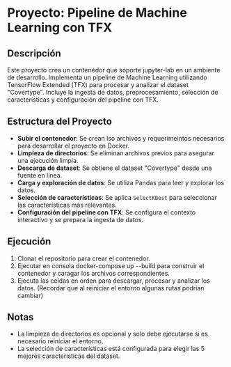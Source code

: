 # Proyecto: Pipeline de Machine Learning con TFX

## Descripción
Este proyecto crea un contenedor que soporte jupyter-lab en un ambiente de desarrollo. Implementa un pipeline de Machine Learning utilizando TensorFlow Extended (TFX) para procesar y analizar el dataset "Covertype". Incluye la ingesta de datos, preprocesamiento, selección de características y configuración del pipeline con TFX.

## Estructura del Proyecto
- **Subir el contenedor**: Se crean lso archivos y requerimeintos necesarios para desarrollar el proyecto en Docker.
- **Limpieza de directorios**: Se eliminan archivos previos para asegurar una ejecución limpia.
- **Descarga de dataset**: Se obtiene el dataset "Covertype" desde una fuente en línea.
- **Carga y exploración de datos**: Se utiliza Pandas para leer y explorar los datos.
- **Selección de características**: Se aplica `SelectKBest` para seleccionar las características más relevantes.
- **Configuración del pipeline con TFX**: Se configura el contexto interactivo y se prepara la ingesta de datos.

## Ejecución

1. Clonar el repositorio para crear  el contenedor.
2. Ejecutar en consola docker-compose up --build para construir el contenedor y caragar los archivos correspondientes.
3. Ejecuta las celdas en orden para descargar, procesar y analizar los datos. (Recordar que al reiniciar el entorno algunas rutas podrian cambiar)

## Notas
- La limpieza de directorios es opcional y solo debe ejecutarse si es necesario reiniciar el entorno.
- La selección de características está configurada para elegir las 5 mejores características del dataset.


